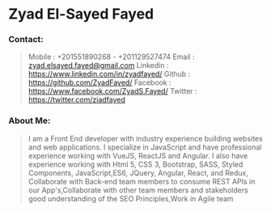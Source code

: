 # Zyad El-Sayed Fayed
### Contact:
> Mobile : +201551890268 - +201129527474
> Email : zyad.elsayed.fayed@gmail.com
> Linkedin :  <https://www.linkedin.com/in/zyadfayed/>
> Github : <https://github.com/ZyadFayed/>
> Facebook : <https://www.facebook.com/ZyadS.Fayed/>
> Twitter : <https://twitter.com/ziadfayed>
### About Me:
>I am a Front End developer with industry experience building websites and web applications. I specialize in JavaScript and have professional experience working with VueJS, ReactJS and Angular. I also have experience working with Html 5, CSS 3, Bootstrap, SASS, Styled Components, JavaScript,ES6, JQuery, Angular, React, and Redux, Collaborate with Back-end team members to consume REST APIs in our App's,Collaborate with other team members and stakeholders good understanding of the SEO Principles,Work in Agile team
